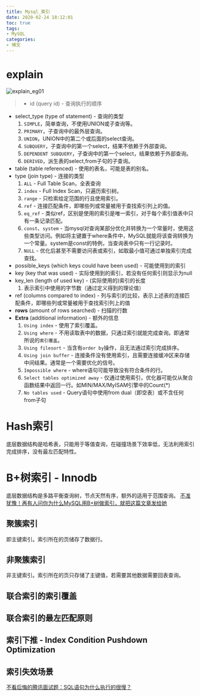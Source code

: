 ```yaml
---
title: Mysql_索引
date: 2020-02-24 18:12:01
toc: true
tags: 
- MySQL
categories: 
- 博文
---
```

# explain
![explain_eg01](/images/mysql/explain_eg01.png)

> - id (query id) - 查询执行的顺序
- select_type (type of statement) - 查询的类型
  1. `SIMPLE`，简单查询，不使用UNION或子查询等。
  2. `PRIMARY`，子查询中的最外层查询。
  3. `UNION`，UNION中的第二个或后面的select查询。
  4. `SUBQUERY`，子查询中的第一个select，结果不依赖于外部查询。
  5. `DEPENDENT SUBQUERY`，子查询中的第一个select，结果依赖于外部查询。
  6. `DERIVED`，派生表的select,from子句的子查询。
- table (table referenced) - 使用的表名，可能是表的别名。
- type (join type) - 连接的类型
  1. `ALL` - Full Table Scan，全表查询
  2. `index` - Full Index Scan，只遍历索引树。
  3. `range` - 只检索给定范围的行且使用索引。
  4. `ref` - 连接匹配条件，即哪些列或常量被用于查找索引列上的值。
  5. `eq_ref` - 类似ref，区别是使用的索引是唯一索引，对于每个索引值表中只有一条记录匹配。
  6. `const`、`system` - 当mysql对查询某部分优化并转换为一个常量时，使用这些类型访问。例如将主键置于where条件中，MySQL就能将该查询转换为一个常量。system是const的特例，当查询表中只有一行记录时。
  7. `NULL` - 优化后甚至不需要访问表或索引，如取最小值可通过单独索引完成查找。
- possible_keys (which keys could have been used) - 可能使用到的索引
- key (key that was used) - 实际使用到的索引，若没有任何索引则显示为null
- key_len (length of used key) - (实际使用的)索引的长度
  1. 表示索引中使用的字节数（通过定义得到的理论值）
- ref (columns compared to index) - 列与索引的比较，表示上述表的连接匹配条件，即哪些列或常量被用于查找索引列上的值
- **rows** (amount of rows searched) - 扫描的行数
- **Extra** (additional information) - 额外的信息
  1. `Using index` - 使用了索引覆盖。
  1. `Using where` - 不用读取表中的数据，只通过索引就能完成查询。即通常所说的`索引覆盖`。
  2. `Using filesort` - 当含有`order by`操作，且无法通过索引完成排序。
  3. `Using join buffer` - 连接条件没有使用索引，且需要连接缓冲区来存储中间结果。通常是一个需要优化的信号。
  4. `Impossible where` - where语句可能导致没有符合条件的行。
  5. `Select tables optimized away` - 仅通过使用索引，优化器可能仅从聚合函数结果中返回一行。如MIN/MAX/MyISAM引擎中的Count(*)
  6. `No tables used` - Query语句中使用from dual（即空表）或不含任何from子句

# Hash索引
底层数据结构是哈希表，只能用于等值查询，在碰撞场景下效率低，无法利用索引完成排序，没有最左匹配特性。

# B+树索引 - Innodb
底层数据结构是多路平衡查询树，节点天然有序，额外的适用于范围查询。
[不准犹豫！再有人问你为什么MySQL用B+树做索引，就把这篇文章发给她](https://mp.weixin.qq.com/s?__biz=Mzg2NzA4MTkxNQ==&mid=2247486251&idx=1&sn=296f07b65b5a73a15337541fb4bc6572&key=e1d18effe01e13c43433cc33c5161f00872a430ca41b577f513fa082b7f46bd37471f7cfe2954afa430e0eaf04288da8b98daa275053c639d985c27ec0dd8b286dcf0196305776d4004cac349def25e0&ascene=1&uin=MTA4MTU0ODIyMg%3D%3D&devicetype=Windows+7&version=6208006f&lang=zh_CN&exportkey=AZxQ0x8eUrIpA2TZSIvCers%3D&pass_ticket=eYprKboj%2F%2FVkb9z2n1rVgrNb833slBE0lMIXwN27FvVBipjBM67fSOf2ZckEmBBo)

## 聚簇索引
即主键索引。索引所在的页储存了数据行。

## 非聚簇索引
非主键索引。索引所在的页只存储了主键值，若需要其他数据需要回表查询。

## 联合索引的索引覆盖

## 联合索引的最左匹配原则

## 索引下推 - Index Condition Pushdown Optimization

## 索引失效场景
[不看后悔的腾讯面试题：SQL语句为什么执行的很慢？](https://mp.weixin.qq.com/s?__biz=MzI4NTA1MDEwNg==&mid=2650777604&idx=1&sn=9a0cfd88cfe15e9f198a7be02e2db3f6&chksm=f3f91d91c48e9487f0f815a77e3ab35e2bd7172e5e4a06deff7ea6d819748283e6e6db78f9d0&mpshare=1&scene=1&srcid=0226IIHf7SrQUneNI0PUIVBL&sharer_sharetime=1582723108055&sharer_shareid=0a5f0581869913747e54ca097f77ea2b&key=e6296972ac076826e6bb923456fb1df47326c43fe252e5b370eb168cb3ea72f9b988f65af9d04dfa654dac6a14bd6967cb08ce845ee7dd30a255d230ed38975133d7d9dd10f3a01fb011d037222eb5e2&ascene=1&uin=MTA4MTU0ODIyMg%3D%3D&devicetype=Windows+7&version=6208006f&lang=zh_CN&exportkey=AQthZutP%2Bxc63SO0tW7U5NY%3D&pass_ticket=eYprKboj%2F%2FVkb9z2n1rVgrNb833slBE0lMIXwN27FvVBipjBM67fSOf2ZckEmBBo)

